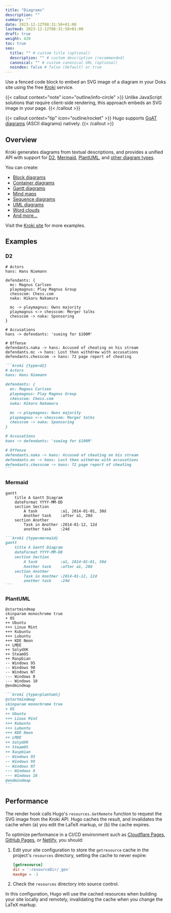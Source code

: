 ```yaml
---
title: "Diagrams"
description: ""
summary: ""
date: 2023-12-12T08:31:50+01:00
lastmod: 2023-12-12T08:31:50+01:00
draft: true
weight: 420
toc: true
seo:
  title: "" # custom title (optional)
  description: "" # custom description (recommended)
  canonical: "" # custom canonical URL (optional)
  noindex: false # false (default) or true
---
```


Use a fenced code block to embed an SVG image of a diagram in your Doks site using the free [Kroki](https://kroki.io/) service.

{{< callout context="note" icon="outline/info-circle" >}}
Unlike JavaScript solutions that require client-side rendering, this approach embeds an SVG image in your page.
{{< /callout >}}

{{< callout context="tip" icon="outline/rocket" >}}
Hugo supports [GoAT diagrams](https://gohugo.io/content-management/diagrams/#goat-diagrams-ascii) (ASCII diagrams) natively.
{{< /callout >}}

## Overview

Kroki generates diagrams from textual descriptions, and provides a unified API with support for [D2](https://d2lang.com/), [Mermaid](https://mermaid.js.org/intro/), [PlantUML](https://plantuml.com/), and [other diagram types](https://kroki.io/#support).

You can create:

- [Block diagrams](https://kroki.io/examples.html#blockdiag)
- [Container diagrams](https://kroki.io/examples.html#structurizr-container)
- [Gantt diagrams](https://kroki.io/examples.html#gantt)
- [Mind maps](https://kroki.io/examples.html#mind-map)
- [Sequence diagrams](https://kroki.io/examples.html#mermaid-seqdiag)
- [UML diagrams](https://kroki.io/examples.html#uml-diag)
- [Word clouds](https://kroki.io/examples.html#word-cloud)
- [And more…](https://kroki.io/examples.html)

Visit the [Kroki site](https://kroki.io/examples.html) for more examples.

## Examples

### D2

```kroki {type=d2}
# Actors
hans: Hans Niemann

defendants: {
  mc: Magnus Carlsen
  playmagnus: Play Magnus Group
  chesscom: Chess.com
  naka: Hikaru Nakamura

  mc -> playmagnus: Owns majority
  playmagnus <-> chesscom: Merger talks
  chesscom -> naka: Sponsoring
}

# Accusations
hans -> defendants: 'sueing for $100M'

# Offense
defendants.naka -> hans: Accused of cheating on his stream
defendants.mc -> hans: Lost then withdrew with accusations
defendants.chesscom -> hans: 72 page report of cheating
```

````md
```kroki {type=d2}
# Actors
hans: Hans Niemann

defendants: {
  mc: Magnus Carlsen
  playmagnus: Play Magnus Group
  chesscom: Chess.com
  naka: Hikaru Nakamura

  mc -> playmagnus: Owns majority
  playmagnus <-> chesscom: Merger talks
  chesscom -> naka: Sponsoring
}

# Accusations
hans -> defendants: 'sueing for $100M'

# Offense
defendants.naka -> hans: Accused of cheating on his stream
defendants.mc -> hans: Lost then withdrew with accusations
defendants.chesscom -> hans: 72 page report of cheating
```
````

### Mermaid

```kroki {type=mermaid}
gantt
    title A Gantt Diagram
    dateFormat YYYY-MM-DD
    section Section
        A task          :a1, 2014-01-01, 30d
        Another task    :after a1, 20d
    section Another
        Task in Another :2014-01-12, 12d
        another task    :24d

```

````md
```kroki {type=mermaid}
gantt
    title A Gantt Diagram
    dateFormat YYYY-MM-DD
    section Section
        A task          :a1, 2014-01-01, 30d
        Another task    :after a1, 20d
    section Another
        Task in Another :2014-01-12, 12d
        another task    :24d
```
````

### PlantUML

```kroki {type=plantuml}
@startmindmap
skinparam monochrome true
+ OS
++ Ubuntu
+++ Linux Mint
+++ Kubuntu
+++ Lubuntu
+++ KDE Neon
++ LMDE
++ SolydXK
++ SteamOS
++ Raspbian
-- Windows 95
-- Windows 98
-- Windows NT
--- Windows 8
--- Windows 10
@endmindmap
```

````md
```kroki {type=plantuml}
@startmindmap
skinparam monochrome true
+ OS
++ Ubuntu
+++ Linux Mint
+++ Kubuntu
+++ Lubuntu
+++ KDE Neon
++ LMDE
++ SolydXK
++ SteamOS
++ Raspbian
-- Windows 95
-- Windows 98
-- Windows NT
--- Windows 8
--- Windows 10
@endmindmap
```
````

## Performance

The render hook calls Hugo's `resources.GetRemote` function to request the SVG image from the Kroki API. Hugo caches the result, and invalidates the cache when (a) you edit the LaTeX markup, or (b) the cache expires.

To optimize performance in a CI/CD environment such as [Cloudflare Pages](https://pages.cloudflare.com/), [GitHub Pages](https://pages.github.com/), or [Netlify](https://www.netlify.com/), you should:

1. Edit your site configuration to store the `getresource` cache in the project's `resources` directory, setting the cache to never expire:

   ```toml {title=hugo.toml}
   [getresource]
   dir = ':resourceDir/_gen'
   maxAge = -1
   ```

2. Check the `resources` directory into source control.

In this configuration, Hugo will use the cached resources when building your site locally and remotely, invalidating the cache when you change the LaTeX markup.
